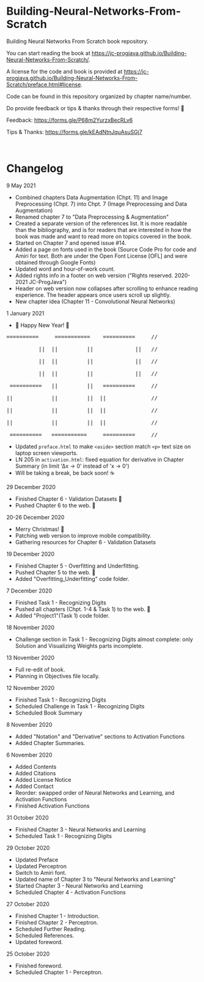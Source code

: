 # Building-Neural-Networks-From-Scratch
Building Neural Networks From Scratch book repository.

You can start reading the book at https://jc-progjava.github.io/Building-Neural-Networks-From-Scratch/.

A license for the code and book is provided at https://jc-progjava.github.io/Building-Neural-Networks-From-Scratch/preface.html#license.

Code can be found in this repository organized by chapter name/number.

Do provide feedback or tips & thanks through their respective forms! 🙂

Feedback: https://forms.gle/P68m2YurzxBecRLv6

Tips & Thanks: https://forms.gle/kEAdNtnJquAsuSGj7

<br>

# Changelog
9 May 2021
- Combined chapters Data Augmentation (Chpt. 11) and Image Preprocessing (Chpt. 7) into Chpt. 7 (Image Preprocessing and Data Augmentation)
- Renamed chapter 7 to "Data Preprocessing & Augmentation"
- Created a separate version of the references list. It is more readable than the bibliography, and is for readers that are interested in how the book was made and want to read more on topics covered in the book.
- Started on Chapter 7 and opened issue #14.
- Added a page on fonts used in the book (Source Code Pro for code and Amiri for text. Both are under the Open Font License [OFL] and were obtained through Google Fonts)
- Updated word and hour-of-work count.
- Added rights info in a footer on web version ("Rights reserved. 2020-2021 JC-ProgJava")
- Header on web version now collapses after scrolling to enhance reading experience. The header appears once users scroll up slightly.
- New chapter idea (Chapter 11 - Convolutional Neural Networks)

1 January 2021
- 🎉 Happy New Year! 🎉

<pre>
==========     ===========    ==========     //

          ||  ||         ||             ||   //

          ||  ||         ||             ||   //

          ||  ||         ||             ||   //

 ==========   ||         ||   ==========     //

||            ||         ||  ||              //

||            ||         ||  ||              //

||            ||         ||  ||              //

 ==========   ===========     ==========     //
</pre>

- Updated `preface.html` to make `<aside>` section match `<p>` text size on laptop screen viewports.
- LN 205 in `activation.html`: fixed equation for derivative in Chapter Summary (in limit '∆x -> 0' instead of 'x -> 0')
- Will be taking a break, be back soon! ☕️

29 December 2020
- Finished Chapter 6 - Validation Datasets 🙂
- Pushed Chapter 6 to the web. 🚀

20-26 December 2020
- Merry Christmas! 🎄
- Patching web version to improve mobile compatibility.
- Gathering resources for Chapter 6 - Validation Datasets

19 December 2020
- Finished Chapter 5 - Overfitting and Underfitting.
- Pushed Chapter 5 to the web. 🚀
- Added "Overfitting_Underfitting" code folder.

7 December 2020
- Finished Task 1 - Recognizing Digits
- Pushed all chapters (Chpt. 1-4 & Task 1) to the web. 🚀
- Added "Project1"(Task 1) code folder.

18 November 2020
- Challenge section in Task 1 - Recognizing Digits almost complete: only Solution and Visualizing Weights parts incomplete.


13 November 2020
- Full re-edit of book.
- Planning in Objectives file locally.

12 November 2020
- Finished Task 1 - Recognizing Digits
- Scheduled Challenge in Task 1 - Recognizing Digits
- Scheduled Book Summary

8 November 2020
- Added "Notation" and "Derivative" sections to Activation Functions
- Added Chapter Summaries.

6 November 2020
- Added Contents
- Added Citations
- Added License Notice
- Added Contact
- Reorder: swapped order of Neural Networks and Learning, and Activation Functions
- Finished Activation Functions

31 October 2020
- Finished Chapter 3 - Neural Networks and Learning
- Scheduled Task 1 - Recognizing Digits

29 October 2020
- Updated Preface
- Updated Perceptron
- Switch to Amiri font.
- Updated name of Chapter 3 to "Neural Networks and Learning"
- Started Chapter 3 - Neural Networks and Learning
- Scheduled Chapter 4 - Activation Functions

27 October 2020
- Finished Chapter 1 - Introduction.
- Finished Chapter 2 - Perceptron.
- Scheduled Further Reading.
- Scheduled References.
- Updated foreword.

25 October 2020
- Finished foreword.
- Scheduled Chapter 1 - Perceptron.
